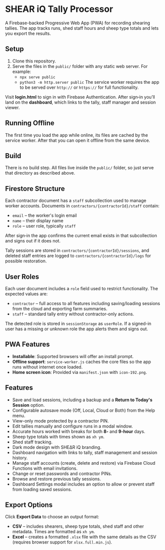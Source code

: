# SHEAR iQ Tally Processor

A Firebase-backed Progressive Web App (PWA) for recording shearing tallies. The app tracks runs, shed staff hours and sheep type totals and lets you export the results.

## Setup

1. Clone this repository.
2. Serve the files in the `public/` folder with any static web server. For example:
   - `npx serve public`
   - `python3 -m http.server public`
   The service worker requires the app to be served over `http://` or `https://` for full functionality.

Visit **login.html** to sign in with Firebase Authentication. After sign‑in you’ll land on the **dashboard**, which links to the tally, staff manager and session viewer.

## Running Offline

The first time you load the app while online, its files are cached by the service worker. After that you can open it offline from the same device.

## Build

There is no build step. All files live inside the `public/` folder, so just serve that directory as described above.

## Firestore Structure

Each contractor document has a `staff` subcollection used to manage worker
accounts. Documents in `contractors/{contractorId}/staff` contain:

- `email` – the worker's login email
- `name` – their display name
- `role` – user role, typically `staff`

After sign‑in the app confirms the current email exists in that subcollection
and signs out if it does not.

Tally sessions are stored in `contractors/{contractorId}/sessions`, and deleted staff entries are logged to `contractors/{contractorId}/logs` for possible restoration.

## User Roles

Each user document includes a `role` field used to restrict functionality. The
expected values are:

- `contractor` – full access to all features including saving/loading sessions
  from the cloud and exporting farm summaries.
- `staff` – standard tally entry without contractor-only actions.

The detected role is stored in `sessionStorage` as `userRole`. If a signed-in
user has a missing or unknown role the app alerts them and signs out.

## PWA Features

- **Installable**: Supported browsers will offer an install prompt.
- **Offline support**: `service-worker.js` caches the core files so the app runs without internet once loaded.
- **Home screen icon**: Provided via `manifest.json` with `icon-192.png`.

## Features

- Save and load sessions, including a backup and a **Return to Today's Session** option.
- Configurable autosave mode (Off, Local, Cloud or Both) from the Help menu.
- View-only mode protected by a contractor PIN.
- Edit tallies manually and configure runs in a modal window.
- Accurate hours worked with breaks for both **8‑** and **9‑hour** days.
- Sheep type totals with times shown as `xh ym`.
- Shed staff tracking.
- Dark mode design with SHEΔR iQ branding.
- Dashboard navigation with links to tally, staff management and session history.
- Manage staff accounts (create, delete and restore) via Firebase Cloud Functions with email invitations.
- Change or reset passwords and contractor PINs.
- Browse and restore previous tally sessions.
- Dashboard Settings modal includes an option to allow or prevent staff from loading saved sessions.

## Export Options

Click **Export Data** to choose an output format:

- **CSV** – includes shearers, sheep type totals, shed staff and other metadata. Times are formatted as `xh ym`.
- **Excel** – creates a formatted `.xlsx` file with the same details as the CSV (requires browser support for `xlsx.full.min.js`).
